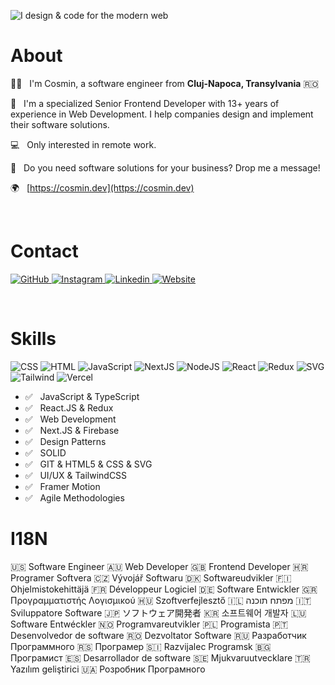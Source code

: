 ![I design & code for the modern web](https://github.com/cosmin-cojocar/cosmin-cojocar/blob/main/cover.gif)

<h1>About</h1>

🧑‍💻 &nbsp; I'm Cosmin, a software engineer from <strong>Cluj-Napoca, Transylvania</strong> 🇷🇴

👋 &nbsp; I'm a specialized Senior Frontend Developer with 13+ years of experience in Web Development. I help companies design and implement their software solutions.

💻 &nbsp; Only interested in remote work.

🤝 &nbsp; Do you need software solutions for your business? Drop me a message!

🌍 &nbsp; [https://cosmin.dev](https://cosmin.dev)

<br/>
<h1>Contact</h1>

<p>
  <a href="https://github.com/cosmin-cojocar" target="_blank">
    <img alt="GitHub" src="https://img.shields.io/badge/GitHub-12100e?&logo=github&logoColor=white&style=for-the-badge" />
  </a>
  <a href="https://www.instagram.com/id_cosmin" target="_blank">
    <img alt="Instagram" src="https://img.shields.io/badge/Instagram-E4405F?logo=instagram&logoColor=white&style=for-the-badge" />
  </a>
  <a href="https://www.linkedin.com/in/cosmin-cojocar" target="_blank">
    <img alt="Linkedin" src="https://img.shields.io/badge/linkedin-0077B5?logo=linkedin&logoColor=white&style=for-the-badge" />
  </a>
  <a href="https://cosmin.dev" target="_blank">
    <img alt="Website" src="https://img.shields.io/badge/Website-38b2ac?logo=google-chrome&logoColor=white&style=for-the-badge" />
  </a>
</p>

<br/>
<h1>Skills</h1>

<p>
  <img alt="CSS" src="https://img.shields.io/badge/CSS-1572b6?logo=css3&logoColor=white&style=for-the-badge" />
  <img alt="HTML" src="https://img.shields.io/badge/HTML-e34f26?logo=html5&logoColor=white&style=for-the-badge" />
  <img alt="JavaScript" src="https://img.shields.io/badge/JavaScript-f7df1e?logo=javascript&logoColor=white&style=for-the-badge" />
  <img alt="NextJS" src="https://img.shields.io/badge/NextJS-000000?logo=next.js&logoColor=white&style=for-the-badge" />
  <img alt="NodeJS" src="https://img.shields.io/badge/NodeJS-43853d?logo=node.js&logoColor=white&style=for-the-badge" />
  <img alt="React" src="https://img.shields.io/badge/React-45b8d8?logo=react&logoColor=white&style=for-the-badge" />
  <img alt="Redux" src="https://img.shields.io/badge/Redux-764abc?logo=redux&logoColor=white&style=for-the-badge" />
  <img alt="SVG" src="https://img.shields.io/badge/SVG-ffb13b?logo=svg&logoColor=white&style=for-the-badge" />
  <img alt="Tailwind" src="https://img.shields.io/badge/Tailwind-38b2ac?logo=tailwind-css&logoColor=white&style=for-the-badge" />
  <img alt="Vercel" src="https://img.shields.io/badge/Vercel-000000?logo=vercel&logoColor=white&style=for-the-badge" />
</p>

- ✅ &nbsp; JavaScript & TypeScript
- ✅ &nbsp; React.JS & Redux
- ✅ &nbsp; Web Development
- ✅ &nbsp; Next.JS & Firebase
- ✅ &nbsp; Design Patterns
- ✅ &nbsp; SOLID
- ✅ &nbsp; GIT & HTML5 & CSS & SVG
- ✅ &nbsp; UI/UX & TailwindCSS
- ✅ &nbsp; Framer Motion
- ✅ &nbsp; Agile Methodologies

<h1>I18N</h1>

🇺🇸 Software Engineer 🇦🇺 Web Developer 🇬🇧 Frontend Developer 🇭🇷 Programer Softvera 🇨🇿 Vývojář Softwaru 🇩🇰 Softwareudvikler 🇫🇮 Ohjelmistokehittäjä 🇫🇷 Développeur Logiciel 🇩🇪 Software Entwickler 🇬🇷 Προγραμματιστής Λογισμικού 🇭🇺 Szoftverfejlesztő 🇮🇱 מפתח תוכנה 🇮🇹 Sviluppatore Software 🇯🇵 ソフトウェア開発者 🇰🇷 소프트웨어 개발자 🇱🇺 Software Entwéckler 🇳🇴 Programvareutvikler 🇵🇱 Programista 🇵🇹 Desenvolvedor de software 🇷🇴 Dezvoltator Software 🇷🇺 Разработчик Программного 🇷🇸 Програмер 🇸🇮 Razvijalec Programsk 🇧🇬 Програмист 🇪🇸 Desarrollador de software 🇸🇪 Mjukvaruutvecklare 🇹🇷 Yazılım geliştirici 🇺🇦 Розробник Програмного



<!--
### Github stats

---

<img align="center" src="https://github-readme-stats.vercel.app/api?username=cosmin-cojocar&count_private=true&title_color=FD9047&icon_color=FD9047&text_color=0C2233&custom_title=Cosmin+GitHub+Stats&show_icons=true" />

-->
